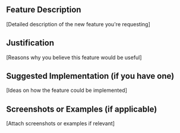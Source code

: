 ## Feature Description

[Detailed description of the new feature you're requesting]

## Justification

[Reasons why you believe this feature would be useful]

## Suggested Implementation (if you have one)

[Ideas on how the feature could be implemented]

## Screenshots or Examples (if applicable)

[Attach screenshots or examples if relevant]
